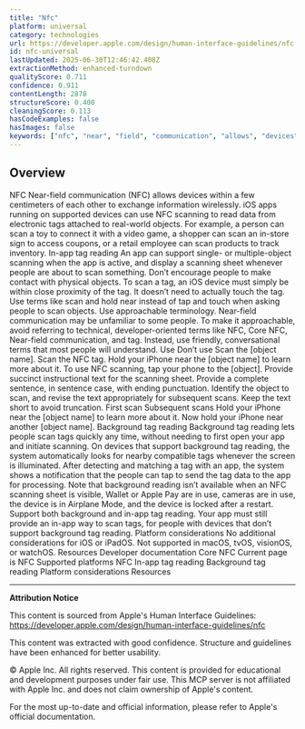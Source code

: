 ```yaml
---
title: "Nfc"
platform: universal
category: technologies
url: https://developer.apple.com/design/human-interface-guidelines/nfc
id: nfc-universal
lastUpdated: 2025-06-30T12:46:42.408Z
extractionMethod: enhanced-turndown
qualityScore: 0.711
confidence: 0.911
contentLength: 2878
structureScore: 0.400
cleaningScore: 0.113
hasCodeExamples: false
hasImages: false
keywords: ["nfc", "near", "field", "communication", "allows", "devices", "within", "few", "centimeters", "each"]
---
```

## Overview

NFC Near-field communication (NFC) allows devices within a few centimeters of each other to exchange information wirelessly. iOS apps running on supported devices can use NFC scanning to read data from electronic tags attached to real-world objects. For example, a person can scan a toy to connect it with a video game, a shopper can scan an in-store sign to access coupons, or a retail employee can scan products to track inventory. In-app tag reading An app can support single- or multiple-object scanning when the app is active, and display a scanning sheet whenever people are about to scan something. Don’t encourage people to make contact with physical objects. To scan a tag, an iOS device must simply be within close proximity of the tag. It doesn’t need to actually touch the tag. Use terms like scan and hold near instead of tap and touch when asking people to scan objects. Use approachable terminology. Near-field communication may be unfamiliar to some people. To make it approachable, avoid referring to technical, developer-oriented terms like NFC, Core NFC, Near-field communication, and tag. Instead, use friendly, conversational terms that most people will understand. Use Don’t use Scan the \[object name\]. Scan the NFC tag. Hold your iPhone near the \[object name\] to learn more about it. To use NFC scanning, tap your phone to the \[object\]. Provide succinct instructional text for the scanning sheet. Provide a complete sentence, in sentence case, with ending punctuation. Identify the object to scan, and revise the text appropriately for subsequent scans. Keep the text short to avoid truncation. First scan Subsequent scans Hold your iPhone near the \[object name\] to learn more about it. Now hold your iPhone near another \[object name\]. Background tag reading Background tag reading lets people scan tags quickly any time, without needing to first open your app and initiate scanning. On devices that support background tag reading, the system automatically looks for nearby compatible tags whenever the screen is illuminated. After detecting and matching a tag with an app, the system shows a notification that the people can tap to send the tag data to the app for processing. Note that background reading isn’t available when an NFC scanning sheet is visible, Wallet or Apple Pay are in use, cameras are in use, the device is in Airplane Mode, and the device is locked after a restart. Support both background and in-app tag reading. Your app must still provide an in-app way to scan tags, for people with devices that don’t support background tag reading. Platform considerations No additional considerations for iOS or iPadOS. Not supported in macOS, tvOS, visionOS, or watchOS. Resources Developer documentation Core NFC Current page is NFC Supported platforms NFC In-app tag reading Background tag reading Platform considerations Resources

---

**Attribution Notice**

This content is sourced from Apple's Human Interface Guidelines: https://developer.apple.com/design/human-interface-guidelines/nfc

This content was extracted with good confidence. Structure and guidelines have been enhanced for better usability.

© Apple Inc. All rights reserved. This content is provided for educational and development purposes under fair use. This MCP server is not affiliated with Apple Inc. and does not claim ownership of Apple's content.

For the most up-to-date and official information, please refer to Apple's official documentation.
